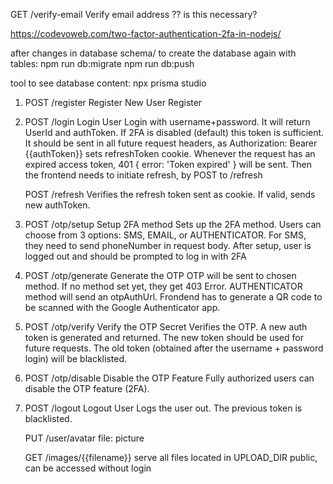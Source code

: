 GET /verify-email Verify email address ?? is this necessary?

https://codevoweb.com/two-factor-authentication-2fa-in-nodejs/

after changes in database schema/ to create the database again with tables:
npm run db:migrate
npm run db:push

tool to see database content:
npx prisma studio

1. POST /register Register New User
   Register

2. POST /login Login User
   Login with username+password. It will return UserId and authToken. If 2FA is disabled (default) this token is sufficient. It should be sent in all future request headers, as Authorization: Bearer {{authToken}}
   sets refreshToken cookie. Whenever the request has an expired access token, 401 { error: 'Token expired' } will be sent. Then the frontend needs to initiate refresh, by POST to /refresh

    POST /refresh
    Verifies the refresh token sent as cookie. If valid, sends new authToken.

3. POST /otp/setup Setup 2FA method
   Sets up the 2FA method. Users can choose from 3 options: SMS, EMAIL, or AUTHENTICATOR.
   For SMS, they need to send phoneNumber in request body.
   After setup, user is logged out and should be prompted to log in with 2FA

4. POST /otp/generate Generate the OTP
   OTP will be sent to chosen method. If no method set yet, they get 403 Error.
   AUTHENTICATOR method will send an otpAuthUrl. Frondend has to generate a QR code to be scanned with the Google Authenticator app.

5. POST /otp/verify Verify the OTP Secret
   Verifies the OTP. A new auth token is generated and returned. The new token should be used for future requests. The old token (obtained after the username + password login) will be blacklisted.

6. POST /otp/disable Disable the OTP Feature
   Fully authorized users can disable the OTP feature (2FA).

7. POST /logout Logout User
   Logs the user out. The previous token is blacklisted.

    PUT /user/avatar
    file: picture

    GET /images/{{filename}}
    serve all files located in UPLOAD_DIR
    public, can be accessed without login

